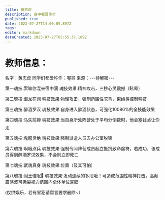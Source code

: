 ```yaml
---
title: 黄志虎
description: 宿中喔哥传奇
published: true
date: 2023-07-27T14:00:09.897Z
tags: 
editor: markdown
dateCreated: 2023-07-27T05:55:37.169Z
---
```


# 教师信息：
名字：黄志虎
同学们都爱称作：喔哥
来源：<span class="heimu" title="你知道的太多了">---待解密---</span>

第一魂技:索嘛你混来宿中滴
魂技效果:精神攻击，三秒心灵震撼（眩晕）

第二魂技:潜龙在渊
魂技效果:物理攻击，强制范围性驼背，束缚类控制魂技

第三魂技:醉酒罗汉
魂技效果:自身进入醉酒状态，可强化10086%的全技能效果

第四魂技:马失前蹄
魂技效果:当自身所处阵营处于平均分倒数时，他会塞钱💰让你走

第五魂技:鬼服灵绝
魂技效果:强制派遣人员去办公室脱嘛

第六魂技:啊哦点兵
魂技效果:强制令同阵营成员起立抵抗致命魔符，若成功，该成员得到醉酒罗汉效果，不会则立即死亡

第七魂技:武魂真身
魂技效果:位置（及其可怕）

第八魂技:阎王催眠🐔
魂技效果:发动连续的多段哦！可造成范围性精神打击，高频震荡波可撕裂视力范围内全体单位耳膜


(仅供娱乐，若有冒犯请留言要求删除~）